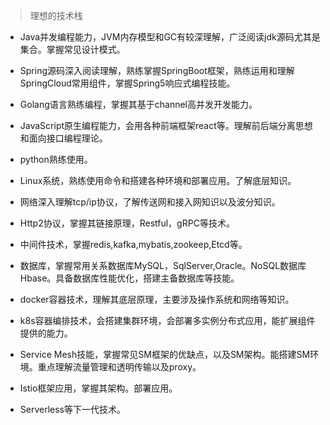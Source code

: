 
> 理想的技术栈

* Java并发编程能力，JVM内存模型和GC有较深理解，广泛阅读jdk源码尤其是集合。掌握常见设计模式。

* Spring源码深入阅读理解，熟练掌握SpringBoot框架，熟练运用和理解SpringCloud常用组件，掌握Spring5响应式编程技能。

* Golang语言熟练编程，掌握其基于channel高并发开发能力。

* JavaScript原生编程能力，会用各种前端框架react等。理解前后端分离思想和面向接口编程理论。

* python熟练使用。

* Linux系统，熟练使用命令和搭建各种环境和部署应用。了解底层知识。

* 网络深入理解tcp/ip协议，了解传送网和接入网知识以及波分知识。

* Http2协议，掌握其链接原理，Restful，gRPC等技术。

* 中间件技术，掌握redis,kafka,mybatis,zookeep,Etcd等。

* 数据库，掌握常用关系数据库MySQL，SqlServer,Oracle。NoSQL数据库Hbase。具备数据库性能优化，搭建主备数据库等技能。

* docker容器技术，理解其底层原理，主要涉及操作系统和网络等知识。

* k8s容器编排技术，会搭建集群环境，会部署多实例分布式应用，能扩展组件提供的能力。

* Service Mesh技能，掌握常见SM框架的优缺点，以及SM架构。能搭建SM环境。重点理解流量管理和透明传输以及proxy。

* Istio框架应用，掌握其架构。部署应用。

* Serverless等下一代技术。
